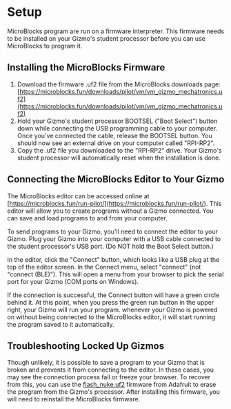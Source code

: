 # Setup

MicroBlocks program are run on a firmware interpreter. This firmware needs
to be installed on your Gizmo's student processor before you can use
MicroBlocks to program it.

## Installing the MicroBlocks Firmware

1. Download the firmware .uf2 file from the MicroBlocks downloads page:
[https://microblocks.fun/downloads/pilot/vm/vm_gizmo_mechatronics.uf2](https://microblocks.fun/downloads/pilot/vm/vm_gizmo_mechatronics.uf2)
1. Hold your Gizmo's student processor BOOTSEL ("Boot Select") button down
while connecting the USB programming cable to your computer. Once you've
connected the cable, release the BOOTSEL button. You should now see an
external drive on your computer called "RPI-RP2".
1. Copy the .uf2 file you downloaded to the "RPI-RP2" drive. Your Gizmo's
student processor will automatically reset when the installation is done.

## Connecting the MicroBlocks Editor to Your Gizmo

The MicroBlocks editor can be accessed online at
[https://microblocks.fun/run-pilot/](https://microblocks.fun/run-pilot/).
This editor will allow you to create programs without a Gizmo connected.
You can save and load programs to and from your computer.

To send programs to your Gizmo, you'll need to connect the editor to your
Gizmo. Plug your Gizmo into your computer with a USB cable connected to
the student processor's USB port. (Do NOT hold the Boot Select button.)

In the editor, click the "Connect" button, which looks like a USB plug at
the top of the editor screen. In the Connect menu, select "connect" (not
"connect (BLE)"). This will open a menu from your browser to pick the
serial port for your Gizmo (COM ports on Windows).

If the connection is successful, the Connect button will have a green
circle behind it. At this point, when you press the green run button
in the upper right, your Gizmo will run your program. whenever your Gizmo
is powered on without being connected to the MicroBlocks editor, it will
start running the program saved to it automatically.

## Troubleshooting Locked Up Gizmos

Though unlikely, it is possible to save a program to your Gizmo that is
broken and prevents it from connecting to the editor. In these cases, you
may see the connection process fail or freeze your browser. To recover
from this, you can use the
[flash_nuke.uf2](https://cdn-learn.adafruit.com/assets/assets/000/099/419/original/flash_nuke.uf2?1613329170)
firmware from Adafruit to erase the program from the Gizmo's processor.
After installing this firmware, you will need to reinstall the MicroBlocks
firmware.
